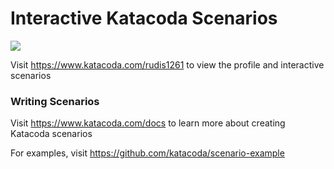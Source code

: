 # Interactive Katacoda Scenarios

[![](http://shields.katacoda.com/katacoda/rudis1261/count.svg)](https://www.katacoda.com/rudis1261 "Get your profile on Katacoda.com")

Visit https://www.katacoda.com/rudis1261 to view the profile and interactive scenarios

### Writing Scenarios
Visit https://www.katacoda.com/docs to learn more about creating Katacoda scenarios

For examples, visit https://github.com/katacoda/scenario-example
